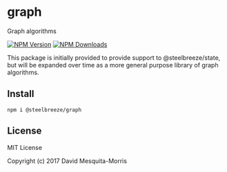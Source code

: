 # graph
Graph algorithms

  [![NPM Version][npm-image]][npm-url]
  [![NPM Downloads][downloads-image]][npm-url]

This package is initially provided to provide support to @steelbreeze/state, but will be expanded over time as a more general purpose library of graph algorithms.

## Install
```shell
npm i @steelbreeze/graph
```

## License
MIT License

Copyright (c) 2017 David Mesquita-Morris

[npm-image]: https://img.shields.io/npm/v/@steelbreeze/graph.svg
[npm-url]:       https://www.npmjs.com/package/@steelbreeze/graph
[downloads-image]: https://img.shields.io/npm/dm/@steelbreeze/graph.svg
